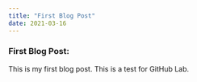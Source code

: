 ```yaml
---
title: "First Blog Post"
date: 2021-03-16
---
```

### First Blog Post:
This is my first blog post. This is a test for GitHub Lab.
